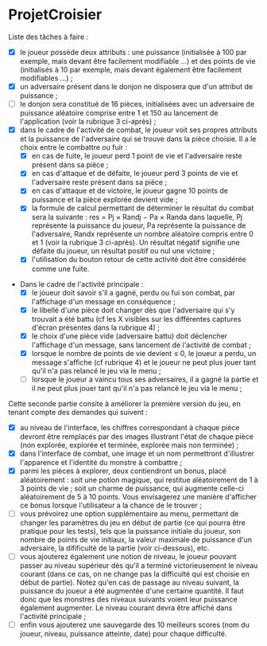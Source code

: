 # ProjetCroisier

Liste des tâches à faire :

- [x] le joueur possède deux attributs : une puissance (initialisée à 100 par exemple, mais devant être facilement modifiable ...) et des points de vie (initialisés à 10 par exemple, mais devant également être facilement modifiables ...) ;
- [x] un adversaire présent dans le donjon ne disposera que d'un attribut de puissance ;
- [ ] le donjon sera constitué de 16 pièces, initialisées avec un adversaire de puissance aléatoire comprise entre 1 et 150 au lancement de l'application (voir la rubrique 3 ci-après) ;
- [x] dans le cadre de l'activité de combat, le joueur voit ses propres attributs et la puissance de l'adversaire qui se trouve dans la pièce choisie. Il a le choix entre le combattre ou fuir :
  - [x] en cas de fuite, le joueur perd 1 point de vie et l'adversaire reste présent dans sa pièce ;
  - [x] en cas d'attaque et de défaite, le joueur perd 3 points de vie et l'adversaire reste présent dans sa pièce ;
  - [x] en cas d'attaque et de victoire, le joueur gagne 10 points de puissance et la pièce explorée devient vide ;
  - [x] la formule de calcul permettant de déterminer le résultat du combat sera la suivante : res = Pj × Randj − Pa × Randa dans laquelle, Pj représente la puissance du joueur, Pa représente la puissance de l'adversaire, Randx représente un nombre aléatoire compris entre 0 et 1 (voir la rubrique 3 ci-après). Un résultat négatif signifie une défaite du joueur, un résultat positif ou nul une victoire ;
  - [x] l'utilisation du bouton retour de cette activité doit être considérée comme une fuite.
- Dans le cadre de l'activité principale :
  - [x] le joueur doit savoir s'il a gagné, perdu ou fui son combat, par l'affichage d'un message en conséquence ;
  - [x] le libellé d'une pièce doit changer dès que l'adversaire qui s'y trouvait a été battu (cf les X visibles sur les différentes captures d'écran présentes dans la rubrique 4) ;
  - [x] le choix d'une pièce vide (adversaire battu) doit déclencher l'affichage d'un message, sans lancement de l'activité de combat ;
  - [x] lorsque le nombre de points de vie devient ≤ 0, le joueur a perdu, un message s'affiche (cf rubrique 4) et le joueur ne peut plus jouer tant qu'il n'a pas relancé le jeu via le menu ;
  - [ ] lorsque le joueur a vaincu tous ses adversaires, il a gagné la partie et il ne peut plus jouer tant qu'il n'a pas relancé le jeu via le menu ;

Cette seconde partie consite à améliorer la première version du jeu, en tenant compte des demandes qui suivent :

- [x] au niveau de l'interface, les chiffres correspondant à chaque pièce devront être remplacés par des images illustrant l'état de chaque pièce (non explorée, explorée et terminée, explorée mais non terminée) ;
- [x] dans l'interface de combat, une image et un nom permettront d'illustrer l'apparence et l'identité du monstre à combattre ;
- [x] parmi les pièces à explorer, deux contiendront un bonus, placé aléatoirement : soit une potion magique, qui restitue aléatoirement de 1 à 3 points de vie ; soit un charme de puissance, qui augmente celle-ci aléatoirement de 5 à 10 points. Vous envisagerez une manière d'afficher ce bonus lorsque l'utilisateur a la chance de le trouver ;
- [ ] vous prévoirez une option supplémentaire au menu, permettant de changer les paramètres du jeu en début de partie (ce qui pourra être pratique pour les tests), tels que la puissance initiale du joueur, son nombre de points de vie initiaux, la valeur maximale de puissance d'un adversaire, la difificulté de la partie (voir ci-dessous), etc.
- [ ] vous ajouterez également une notion de niveau, le joueur pouvant passer au niveau supérieur dès qu'il a terminé victorieusement le niveau courant (dans ce cas, on ne change pas la difficulté qui est choisie en début de partie). Notez qu'en cas de passage au niveau suivant, la puissance du joueur a été augmentée d'une certaine quantité. Il faut donc que les monstres des niveaux suivants voient leur puissance également augmenter. Le niveau courant devra être affiché dans l'activité principale ;
- [ ] enfin vous ajouterez une sauvegarde des 10 meilleurs scores (nom du joueur, niveau, puissance atteinte, date) pour chaque difficulté.
